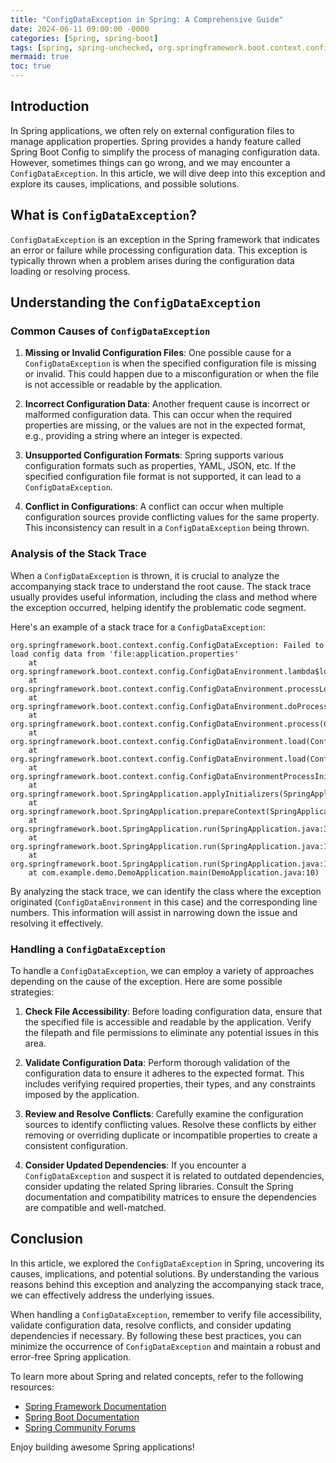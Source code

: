 ```yaml
---
title: "ConfigDataException in Spring: A Comprehensive Guide"
date: 2024-06-11 09:00:00 -0000
categories: [Spring, spring-boot]
tags: [spring, spring-unchecked, org.springframework.boot.context.config]
mermaid: true
toc: true
---
```



## Introduction

In Spring applications, we often rely on external configuration files to manage application properties. Spring provides a handy feature called Spring Boot Config to simplify the process of managing configuration data. However, sometimes things can go wrong, and we may encounter a
`ConfigDataException`. In this article, we will dive deep into this exception and explore its causes, implications, and possible solutions.

## What is `ConfigDataException`?

`ConfigDataException` is an exception in the Spring framework that indicates an error or failure while processing configuration data. This exception is typically thrown when a problem arises during the configuration data loading or resolving process.

## Understanding the `ConfigDataException`

### Common Causes of `ConfigDataException`

1. **Missing or Invalid Configuration Files**: One possible cause for a `ConfigDataException` is when the specified configuration file is missing or invalid. This could happen due to a misconfiguration or when the file is not accessible or readable by the application.

2. **Incorrect Configuration Data**: Another frequent cause is incorrect or malformed configuration data. This can occur when the required properties are missing, or the values are not in the expected format, e.g., providing a string where an integer is expected.

3. **Unsupported Configuration Formats**: Spring supports various configuration formats such as properties, YAML, JSON, etc. If the specified configuration file format is not supported, it can lead to a `ConfigDataException`.

4. **Conflict in Configurations**: A conflict can occur when multiple configuration sources provide conflicting values for the same property. This inconsistency can result in a `ConfigDataException` being thrown.

### Analysis of the Stack Trace

When a `ConfigDataException` is thrown, it is crucial to analyze the accompanying stack trace to understand the root cause. The stack trace usually provides useful information, including the class and method where the exception occurred, helping identify the problematic code segment.

Here's an example of a stack trace for a `ConfigDataException`:

```text
org.springframework.boot.context.config.ConfigDataException: Failed to load config data from 'file:application.properties'
    at org.springframework.boot.context.config.ConfigDataEnvironment.lambda$load$1(ConfigDataEnvironment.java:244)
    at org.springframework.boot.context.config.ConfigDataEnvironment.processLocation(ConfigDataEnvironment.java:355)
    at org.springframework.boot.context.config.ConfigDataEnvironment.doProcess(ConfigDataEnvironment.java:296)
    at org.springframework.boot.context.config.ConfigDataEnvironment.process(ConfigDataEnvironment.java:286)
    at org.springframework.boot.context.config.ConfigDataEnvironment.load(ConfigDataEnvironment.java:227)
    at org.springframework.boot.context.config.ConfigDataEnvironment.load(ConfigDataEnvironment.java:99)
    at org.springframework.boot.context.config.ConfigDataEnvironmentProcessInitializer.initialize(ConfigDataEnvironmentProcessInitializer.java:51)
    at org.springframework.boot.SpringApplication.applyInitializers(SpringApplication.java:645)
    at org.springframework.boot.SpringApplication.prepareContext(SpringApplication.java:373)
    at org.springframework.boot.SpringApplication.run(SpringApplication.java:325)
    at org.springframework.boot.SpringApplication.run(SpringApplication.java:1337)
    at org.springframework.boot.SpringApplication.run(SpringApplication.java:1326)
    at com.example.demo.DemoApplication.main(DemoApplication.java:10)
```

By analyzing the stack trace, we can identify the class where the exception originated (`ConfigDataEnvironment` in this case) and the corresponding line numbers. This information will assist in narrowing down the issue and resolving it effectively.

### Handling a `ConfigDataException`

To handle a `ConfigDataException`, we can employ a variety of approaches depending on the cause of the exception. Here are some possible strategies:

1. **Check File Accessibility**: Before loading configuration data, ensure that the specified file is accessible and readable by the application. Verify the filepath and file permissions to eliminate any potential issues in this area.

2. **Validate Configuration Data**: Perform thorough validation of the configuration data to ensure it adheres to the expected format. This includes verifying required properties, their types, and any constraints imposed by the application.

3. **Review and Resolve Conflicts**: Carefully examine the configuration sources to identify conflicting values. Resolve these conflicts by either removing or overriding duplicate or incompatible properties to create a consistent configuration.

4. **Consider Updated Dependencies**: If you encounter a `ConfigDataException` and suspect it is related to outdated dependencies, consider updating the related Spring libraries. Consult the Spring documentation and compatibility matrices to ensure the dependencies are compatible and well-matched.

## Conclusion

In this article, we explored the `ConfigDataException` in Spring, uncovering its causes, implications, and potential solutions. By understanding the various reasons behind this exception and analyzing the accompanying stack trace, we can effectively address the underlying issues.

When handling a `ConfigDataException`, remember to verify file accessibility, validate configuration data, resolve conflicts, and consider updating dependencies if necessary. By following these best practices, you can minimize the occurrence of `ConfigDataException` and maintain a robust and error-free Spring application.

To learn more about Spring and related concepts, refer to the following resources:

- [Spring Framework Documentation](https://docs.spring.io/spring-framework/docs/current/reference/html/)
- [Spring Boot Documentation](https://docs.spring.io/spring-boot/docs/current/reference/html/)
- [Spring Community Forums](https://github.com/spring-projects/spring-boot/discussions)

Enjoy building awesome Spring applications!